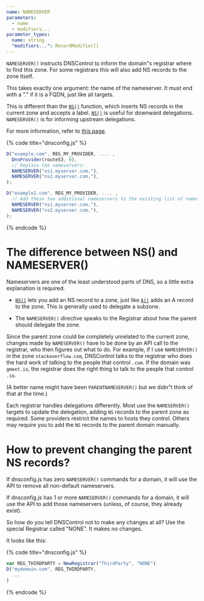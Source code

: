 ```yaml
---
name: NAMESERVER
parameters:
  - name
  - modifiers...
parameter_types:
  name: string
  "modifiers...": RecordModifier[]
---
```


`NAMESERVER()` instructs DNSControl to inform the domain"s registrar where to find this zone.
For some registrars this will also add NS records to the zone itself.

This takes exactly one argument: the name of the nameserver. It must end with
a "." if it is a FQDN, just like all targets.

This is different than the [`NS()`](NS.md) function, which inserts NS records
in the current zone and accepts a label. [`NS()`](NS.md) is useful for downward
delegations. `NAMESERVER()` is for informing upstream delegations.

For more information, refer to [this page](../../nameservers.md).

{% code title="dnsconfig.js" %}
```javascript
D("example.com", REG_MY_PROVIDER, .... ,
  DnsProvider(route53, 0),
  // Replace the nameservers:
  NAMESERVER("ns1.myserver.com."),
  NAMESERVER("ns2.myserver.com."),
);

D("example2.com", REG_MY_PROVIDER, .... ,
  // Add these two additional nameservers to the existing list of nameservers.
  NAMESERVER("ns1.myserver.com."),
  NAMESERVER("ns2.myserver.com."),
);
```
{% endcode %}


# The difference between NS() and NAMESERVER()

Nameservers are one of the least
understood parts of DNS, so a little extra explanation is required.

* [`NS()`](NS.md) lets you add an NS record to a zone, just like [`A()`](A.md) adds an A
  record to the zone. This is generally used to delegate a subzone.

* The `NAMESERVER()` directive speaks to the Registrar about how the parent should delegate the zone.

Since the parent zone could be completely unrelated to the current
zone, changes made by `NAMESERVER()` have to be done by an API call to
the registrar, who then figures out what to do. For example, if I
use `NAMESERVER()` in the zone `stackoverflow.com`, DNSControl talks to
the registrar who does the hard work of talking to the people that
control `.com`.  If the domain was `gmeet.io`, the registrar does
the right thing to talk to the people that control `.io`.

(A better name might have been `PARENTNAMESERVER()` but we didn"t
think of that at the time.)

Each registrar handles delegations differently.  Most use
the `NAMESERVER()` targets to update the delegation, adding
`NS` records to the parent zone as required.
Some providers restrict the names to hosts they control.
Others may require you to add the `NS` records to the parent domain
manually.

# How to prevent changing the parent NS records?

If dnsconfig.js has zero `NAMESERVER()` commands for a domain, it will
use the API to remove all non-default nameservers.

If dnsconfig.js has 1 or more `NAMESERVER()` commands for a domain, it
will use the API to add those nameservers (unless, of course,
they already exist).

So how do you tell DNSControl not to make any changes at all?  Use the
special Registrar called "NONE". It makes no changes.

It looks like this:

{% code title="dnsconfig.js" %}
```javascript
var REG_THIRDPARTY = NewRegistrar("ThirdParty", "NONE")
D("mydomain.com", REG_THIRDPARTY,
  ...
)
```
{% endcode %}
